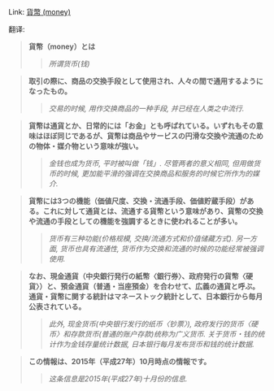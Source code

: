 Link: [貨幣 (money)](https://www.shiruporuto.jp/public/data/vocabulary/yogo/k/kahei.html)

翻译:
> **貨幣（money）とは**
>> *所谓货币(钱)*

> **取引の際に、商品の交換手段として使用され、人々の間で通用するようになったもの。**
>> *交易的时候, 用作交换商品的一种手段, 并已经在人类之中流行.*

> **貨幣は通貨とか、日常的には「お金」とも呼ばれている。いずれもその意味はほぼ同じであるが、貨幣は商品やサービスの円滑な交換や流通のための物体・媒介物という意味が強い。**
>> *金钱也成为货币, 平时被叫做「钱」. 尽管两者的意义相同, 但用做货币的时候, 更加能平滑的强调在交换商品和服务的时候它所作为的媒介.*

> **貨幣には3つの機能（価値尺度、交換・流通手段、価値貯蔵手段）がある。これに対して通貨とは、流通する貨幣という意味があり、貨幣の交換や流通の手段としての機能を強調するときに使われることが多い。**
>> *货币有三种功能(价格规模, 交换/流通方式和价值储藏方式). 另一方面, 货币也具有流通性, 货币作为交换和流通的时候的功能经常被强调使用.*

> **なお、現金通貨（中央銀行発行の紙幣〈銀行券〉、政府発行の貨幣〈硬貨〉）と、預金通貨（普通・当座預金）を合わせて、広義の通貨と呼ぶ。通貨・貨幣に関する統計はマネーストック統計として、日本銀行から毎月公表されている。**
>> *此外, 现金货币(中央银行发行的纸币〈钞票〉), 政府发行的货币〈硬币〉和存款货币(普通的账户存款)统称为广义货币. 关于货币・钱的统计作为金钱存量统计数据, 日本银行每月发布货币和钱的统计数据.*

> **この情報は、2015年（平成27年）10月時点の情報です。**
>> *这条信息是2015年(平成27年)十月份的信息.*